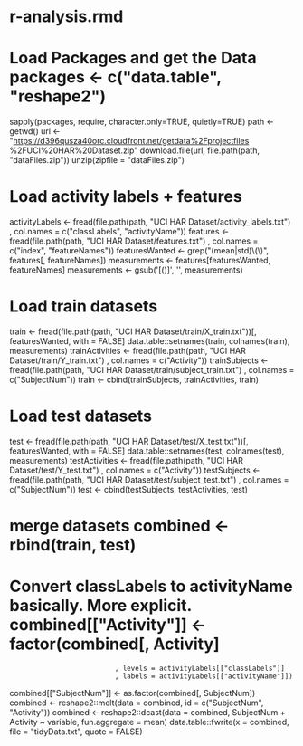 # r-analysis.rmd
# Load Packages and get the Data packages <- c("data.table", "reshape2")
sapply(packages, require, character.only=TRUE, quietly=TRUE) path <- getwd()
url <- "https://d396qusza40orc.cloudfront.net/getdata%2Fprojectfiles
%2FUCI%20HAR%20Dataset.zip"
download.file(url, file.path(path, "dataFiles.zip")) unzip(zipfile = "dataFiles.zip")
# Load activity labels + features
activityLabels <- fread(file.path(path, "UCI HAR 
Dataset/activity_labels.txt")
                        , col.names = c("classLabels", 
"activityName"))
features <- fread(file.path(path, "UCI HAR Dataset/features.txt")                   , col.names = c("index", "featureNames")) featuresWanted <- grep("(mean|std)\\(\\)", features[, featureNames]) measurements <- features[featuresWanted, featureNames] measurements <- gsub('[()]', '', measurements)
# Load train datasets
train <- fread(file.path(path, "UCI HAR Dataset/train/X_train.txt"))[, featuresWanted, with = FALSE]
data.table::setnames(train, colnames(train), measurements) trainActivities <- fread(file.path(path, "UCI HAR 
Dataset/train/Y_train.txt")
                       , col.names = c("Activity")) trainSubjects <- fread(file.path(path, "UCI HAR 
Dataset/train/subject_train.txt")
                       , col.names = c("SubjectNum")) train <- cbind(trainSubjects, trainActivities, train)
# Load test datasets
test <- fread(file.path(path, "UCI HAR Dataset/test/X_test.txt"))[, featuresWanted, with = FALSE]
data.table::setnames(test, colnames(test), measurements) testActivities <- fread(file.path(path, "UCI HAR 
Dataset/test/Y_test.txt")
                        , col.names = c("Activity")) testSubjects <- fread(file.path(path, "UCI HAR Dataset/test/subject_test.txt")
                      , col.names = c("SubjectNum")) test <- cbind(testSubjects, testActivities, test)
# merge datasets combined <- rbind(train, test)
# Convert classLabels to activityName basically. More explicit. combined[["Activity"]] <- factor(combined[, Activity]
                              , levels = activityLabels[["classLabels"]]
                              , labels = activityLabels[["activityName"]])
combined[["SubjectNum"]] <- as.factor(combined[, SubjectNum]) combined <- reshape2::melt(data = combined, id = c("SubjectNum", 
"Activity"))
combined <- reshape2::dcast(data = combined, SubjectNum + Activity ~ variable, fun.aggregate = mean) data.table::fwrite(x = combined, file = "tidyData.txt", quote = FALSE)
